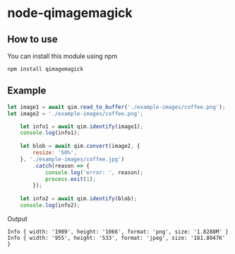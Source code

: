 # node-qimagemagick

## How to use
You can install this module using npm

`npm install qimagemagick`


## Example
```javascript
let image1 = await qim.read_to_buffer('./example-images/coffee.png');
let image2 = './example-images/coffee.png';

    let info1 = await qim.identify(image1);
    console.log(info1);
    
    let blob = await qim.convert(image2, {
        resize: '50%',
    }, './example-images/coffee.jpg')
        .catch(reason => {
            console.log('error: ', reason);
            process.exit(1);
        });
    
    let info2 = await qim.identify(blob);
    console.log(info2);
```
Output
```text
Info { width: '1909', height: '1066', format: 'png', size: '1.8288M' }
Info { width: '955', height: '533', format: 'jpeg', size: '181.8047K' }
```
